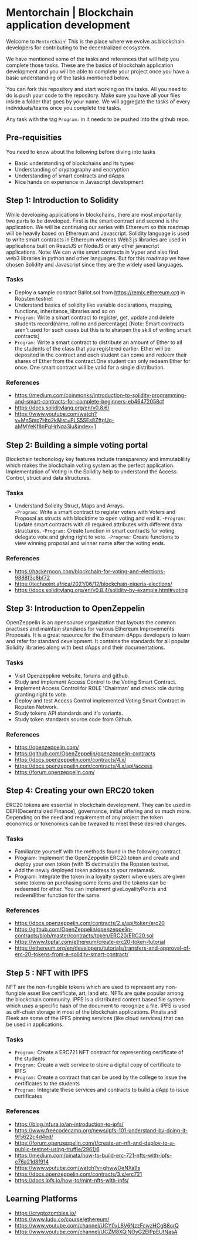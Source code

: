 # Mentorchain | Blockchain application development
Welcome to ``MentorChain``! This is the place where we evolve as blockchain developers for contributing to the decentralized ecosystem.

We have mentioned some of the tasks and references that will help you complete those tasks. These are the basics of blockchain application development and you will be able to complete your project once you have a basic understanding of the tasks mentioned below.

You can fork this repository and start working on the tasks. All you need to do is push your code to the repository. Make sure you have all your files inside a folder that goes by your name. We will aggregate the tasks of every individuals/teams once you complete the tasks.

Any task with the tag ``Program:`` in it needs to be pushed into the github repo.

## Pre-requisities
You need to know about the following before diving into tasks
- Basic understanding of blockchains and its types
- Understanding of cryptography and encryption
- Understanding of smart contracts and dApps
- Nice hands on experience in Javascript development

## Step 1: Introduction to Solidity
While developing applications in blockchains, there are most importantly two parts to be developed. First is the smart contract and second is the application. We will be continuing our series with Ethereum so this roadmap will be heavily based on Ethereum and Javascript. Solidity language is used to write smart contracts in Ethereum whereas Web3.js libraries are used in applications built on ReactJS or NodeJS or any other javascript applications.
Note: We can write smart contracts in Vyper and also find web3 libraries in python and other languages. But for this roadmap we have chosen Solidity and Javascript since they are the widely used languages.

### Tasks
- Deploy a sample contract Ballot.sol from https://remix.ethereum.org in Ropsten testnet
- Understand basics of solidity like variable declarations, mapping, functions, inheritance, libraries and so on
- ``Program:`` Write a smart contract to register, get, update and delete students record(name, roll no and percentage) [Note: Smart contracts aren't used for such cases but this is to sharpen the skill of writing smart contracts]
- ``Program:`` Write a smart contract to distribute an amount of Ether to all the students of the class that you registered earlier. Ether will be deposited in the contract and each student can come and redeem their shares of Ether from the contract.One student can only redeem Ether for once. One smart contract will be valid for a single distribution.

### References
 - https://medium.com/coinmonks/introduction-to-solidity-programming-and-smart-contracts-for-complete-beginners-eb46472058cf
 - https://docs.soliditylang.org/en/v0.8.6/
 - https://www.youtube.com/watch?v=MnSmc7Hto2k&list=PLS5SEs8ZftgUq-aMMYeKf8nPqHrNqa3Iu&index=1
 
## Step 2: Building a simple voting portal
Blockchain techonology key features include transparency and immutablility which makes the blockchain voting system as the perfect application. Implementation of Voting in the Solidity help to understand the Access Control, struct and data structures. 

### Tasks
- Understand Solidity Struct, Maps and Arrays.  
-``Program:`` Write a smart contract to register voters with Voters and Proposal as structs with blocktime to open voting and end it.
-``Program:`` Update smart contracts with all required attributes with different data structures.
-``Program:`` Create function in smart contracts for voting, delegate vote and giving right to vote. 
-``Program:`` Create functions to view winning proposal and winner name after the voting ends.

### References
- https://hackernoon.com/blockchain-for-voting-and-elections-9888f3c8bf72
- https://techpoint.africa/2021/06/12/blockchain-nigeria-elections/
- https://docs.soliditylang.org/en/v0.8.4/solidity-by-example.html#voting 

## Step 3: Introduction to OpenZeppelin
OpenZeppelin is an opensource organization that layouts the common practises and maintain standards for various Ethereum Improvements Proposals. It is a great resource for the Ethereum dApps developers to learn and refer for standard development. It contains the standards for all popular Solidity libraries along with best dApps and their documentations.

### Tasks
- Visit Openzeppline website, forums and github.
- Study and implement Access Control to the Voting Smart Contract.
- Implement Access Control for ROLE 'Chairman' and check role during granting right to vote.
- Deploy and test Access Control implemented Voting Smart Contract in Ropsten Network.
- Study tokens API standards and it's variants. 
- Study token standards source code from Github.

### References
- https://openzeppelin.com/
- https://github.com/OpenZeppelin/openzeppelin-contracts
- https://docs.openzeppelin.com/contracts/4.x/
- https://docs.openzeppelin.com/contracts/4.x/api/access
- https://forum.openzeppelin.com/

## Step 4: Creating your own ERC20 token
ERC20 tokens are essential in blockchain development. They can be used in DEFI(Decentralized Finance), governance, initial offering and so much more. Depending on the need and requirement of any project the token economics or tokenomics can be tweaked to meet these desired changes. 

### Tasks
- Familiarize yourself with the methods found in the following contract.
- Program: Implement the OpenZeppelin ERC20 token and create and deploy your own token (with 15 decimals)in the Ropsten testnet.
- Add the newly deployed token address to your metamask.
- Program: Integrate the token in a loyalty system where users are given some tokens on purchasing some items and the tokens can be redeemed for ether. You can implement giveLoyalityPoints and redeemEther function for the same.

### References
- https://docs.openzeppelin.com/contracts/2.x/api/token/erc20
- https://github.com/OpenZeppelin/openzeppelin-contracts/blob/master/contracts/token/ERC20/ERC20.sol
- https://www.toptal.com/ethereum/create-erc20-token-tutorial
- https://ethereum.org/en/developers/tutorials/transfers-and-approval-of-erc-20-tokens-from-a-solidity-smart-contract/

## Step 5 : NFT with IPFS
NFT are the non-fungible tokens which are used to represent any non-fungible asset like certificate, art, land etc. NFTs are quite popular among the blockchain community.
IPFS is a distributed content based file system which uses a specific hash of the document to recognize a file. IPFS is used as off-chain storage in most of the blockchain applications. Pinata and Fleek are some of the IPFS pinning services (like cloud services) that can be used in applications.

### Tasks
- ``Program:`` Create a ERC721 NFT contract for representing certificate of the students
- ``Program:`` Create a web service to store a digital copy of certificate to IPFS
- ``Program:`` Create a contract that can be used by the college to issue the certificates to the students
- ``Program:`` Integrate these services and contracts to build a dApp to issue certificates

### References
- https://blog.infura.io/an-introduction-to-ipfs/
- https://www.freecodecamp.org/news/ipfs-101-understand-by-doing-it-9f5622c4d4ed/
- https://forum.openzeppelin.com/t/create-an-nft-and-deploy-to-a-public-testnet-using-truffle/2961/6
- https://medium.com/pinata/how-to-build-erc-721-nfts-with-ipfs-e76a21d8f914
- https://www.youtube.com/watch?v=ghwwOeNXa9s
- https://docs.openzeppelin.com/contracts/3.x/erc721
- https://docs.ipfs.io/how-to/mint-nfts-with-ipfs/

## Learning Platforms
- https://cryptozombies.io/
- https://www.ludu.co/course/ethereum/
- https://www.youtube.com/channel/UCY0xL8V6NzzFcwzHCgB8orQ
- https://www.youtube.com/channel/UCZM8XQjNOyG2ElPpEUtNasA
